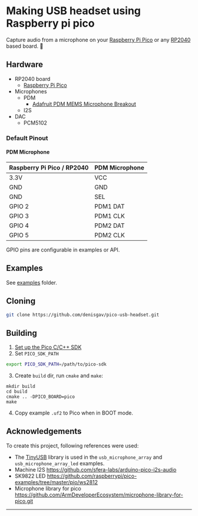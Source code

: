 # Making USB headset using Raspberry pi pico

Capture audio from a microphone on your [Raspberry Pi Pico](https://www.raspberrypi.org/products/raspberry-pi-pico/) or any [RP2040](https://www.raspberrypi.org/products/rp2040/) based board. 🎤


## Hardware

 * RP2040 board
   * [Raspberry Pi Pico](https://www.raspberrypi.org/products/raspberry-pi-pico/)
 * Microphones
   * PDM
     * [Adafruit PDM MEMS Microphone Breakout](https://www.adafruit.com/product/3492)
   * I2S
 * DAC
   * PCM5102

### Default Pinout

#### PDM Microphone

| Raspberry Pi Pico / RP2040 | PDM Microphone |
| --- | --- |
| 3.3V | VCC |
| GND | GND |
| GND | SEL |
| GPIO 2 | PDM1 DAT |
| GPIO 3 | PDM1 CLK |
| GPIO 4 | PDM2 DAT |
| GPIO 5 | PDM2 CLK |


GPIO pins are configurable in examples or API.

## Examples

See [examples](examples/) folder.


## Cloning

```sh
git clone https://github.com/denisgav/pico-usb-headset.git
```

## Building

1. [Set up the Pico C/C++ SDK](https://datasheets.raspberrypi.org/pico/getting-started-with-pico.pdf)
2. Set `PICO_SDK_PATH`
```sh
export PICO_SDK_PATH=/path/to/pico-sdk
```
3. Create `build` dir, run `cmake` and `make`:
```
mkdir build
cd build
cmake .. -DPICO_BOARD=pico
make
```
4. Copy example `.uf2` to Pico when in BOOT mode.


## Acknowledgements

To create this project, following references were used:
 * The [TinyUSB](https://github.com/hathach/tinyusb) library is used in the `usb_microphone_array` and `usb_microphone_array_led` examples.
 * Machine I2S  https://github.com/sfera-labs/arduino-pico-i2s-audio
 * SK9822 LED https://github.com/raspberrypi/pico-examples/tree/master/pio/ws2812
 * Microphone library for pico https://github.com/ArmDeveloperEcosystem/microphone-library-for-pico.git 
---